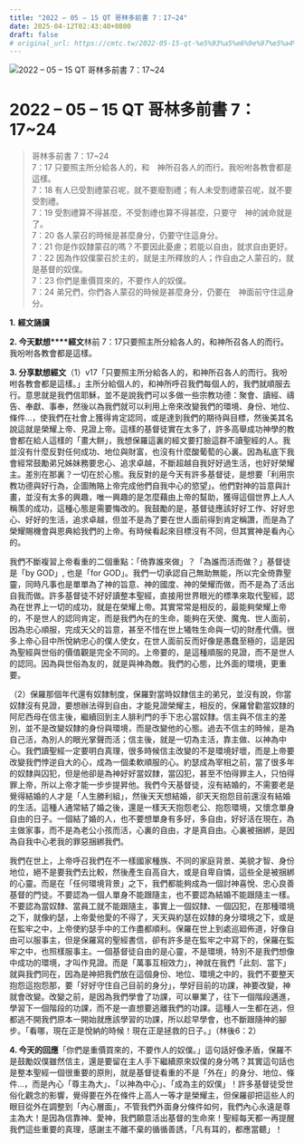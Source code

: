 ```yaml
---
title: "2022 – 05 – 15 QT 哥林多前書 7：17~24"
date: 2025-04-12T02:43:40+0800
draft: false
# original_url: https://cmtc.tw/2022-05-15-qt-%e5%93%a5%e6%9e%97%e5%a4%9a%e5%89%8d%e6%9b%b8-7%ef%bc%9a1724
---
```


![2022 – 05 – 15 QT  哥林多前書 7：17~24](/images/qt.jpg   "2022 – 05 – 15 QT  哥林多前書 7：17~24")

# 2022 – 05 – 15 QT 哥林多前書 7：17~24

> 哥林多前書 7：17~24  
> 7：17 只要照主所分給各人的，和　神所召各人的而行。我吩咐各教會都是這樣。  
> 7：18 有人已受割禮蒙召呢，就不要廢割禮；有人未受割禮蒙召呢，就不要受割禮。  
> 7：19 受割禮算不得甚麼，不受割禮也算不得甚麼，只要守　神的誡命就是了。  
> 7：20 各人蒙召的時候是甚麼身分，仍要守住這身分。  
> 7：21 你是作奴隸蒙召的嗎？不要因此憂慮；若能以自由，就求自由更好。  
> 7：22 因為作奴僕蒙召於主的，就是主所釋放的人；作自由之人蒙召的，就是基督的奴僕。  
> 7：23 你們是重價買來的，不要作人的奴僕。  
> 7：24 弟兄們，你們各人蒙召的時候是甚麼身分，仍要在　神面前守住這身分。

**1.** **經文誦讀**

**2. 今天默想****經文**林前 7：17只要照主所分給各人的，和神所召各人的而行。我吩咐各教會都是這樣。

**3. 分享默想經文**（1）v17「只要照主所分給各人的，和神所召各人的而行。我吩咐各教會都是這樣。」主所分給個人的，和神所呼召我們每個人的，我們就順服去行。意思就是我們信耶穌，並不是說我們可以多做一些宗教功德：聚會、讀經、禱告、奉獻、事奉，然後以為我們就可以利用上帝來改變我們的環境、身份、地位、條件…，使我們在社會上獲得肯定認同，或是達到我們的期待與目標，然後美其名說這就是榮耀上帝、見證上帝。這樣的基督徒實在太多了，許多高舉成功神學的教會都在給人這樣的「畫大餅」，我想保羅這裏的經文要打臉這群不讀聖經的人。我並沒有什麼反對任何成功、地位與財富，也沒有什麼酸葡萄的心裏。因為私底下我會經常鼓勵弟兄姊妹務要忠心、追求卓越，不斷超越自我好好過生活，也好好榮耀主。差別在那裏？一切在於心態。我反對的是今天有許多基督徒，是想要「利用宗教功德與好行為，企圖賄賂上帝完成他們自我中心的慾望」。他們對神的旨意與計畫，並沒有太多的興趣，唯一興趣的是怎麼藉由上帝的幫助，獲得這個世界上人人稱羡的成功，這種心態是需要悔改的。我鼓勵的是，基督徒應該好好工作、好好忠心、好好的生活，追求卓越，但並不是為了要在世人面前得到肯定稱讚，而是為了榮耀賜機會與恩典給我們的上帝。有時候看起來目標沒有不同，但其實神是看內心的。

我們不斷複習上帝看重的二個重點：「倚靠誰來做」？「為誰而活而做？」基督徒是「by GOD」, 也是「for GOD」。我們一切承認自己無助無能，所以完全倚靠聖靈，同時凡事也是單單為了神的旨意、神的國度、神的榮耀而做，而不是為了活出自我而做。許多基督徒不好好讀整本聖經，直接用世界眼光的標準來取代聖經，認為在世界上一切的成功，就是在榮耀上帝。其實常常是相反的，最能夠榮耀上帝的，不是世人的認同肯定，而是我們內在的生命，能夠在天使、魔鬼、世人面前，因為忠心順服，完成天父的旨意，甚至不惜在世上犧牲生命與一切的財產代價。很多上帝心目中所悅納忠心的僕人使女，在世人面前反而好像是愚蠢至極的，這是因為聖經與世俗的價值觀是完全不同的。上帝要的，是這種順服的見證，而不是世人的認同。因為與世俗為友的，就是與神為敵。我們的心態，比外面的環境，更重要。

（2）保羅那個年代還有奴隸制度，保羅對當時奴隸信主的弟兄，並沒有說，你當奴隸沒有見證，要想辦法得到自由，才能見證榮耀主，相反的，保羅曾勸當奴隸的阿尼西母在信主後，繼續回到主人腓利門的手下忠心當奴隸。信主與不信主的差別，並不是改變奴隸的身份與環境，而是改變他的心態。過去不信主的時候，是為自己活，為別人的眼光掌聲而活；信主後，就是一切為主活，靠主做、以神為中心。我們讀聖經一定要明白真理，很多時候信主改變的不是環境好壞，而是上帝要改變我們悖逆自大的心，成為一個柔軟順服的心。約瑟成為宰相之前，當了很多年的奴隸與囚犯，但是他卻是為神好好當奴隸，當囚犯，甚至不怕得罪主人，只怕得罪上帝，所以上帝才能一步步提昇他。我們今天基督徒，沒有結婚的，不需要老是覺得結婚的人才是「人生勝利組」，然後天天想結婚，卻天天抱怨目前還沒有結婚的生活。這種人通常結了婚之後，還是一樣天天抱怨老公、抱怨環境，又懷念單身自由的日子。一個結了婚的人，也不要想單身有多好，多自由，好好活在現在，為主做家事，而不是為老公小孩而活，心裏的自由，才是真自由。心裏被捆綁，是因為自我中心老我的罪惡捆綁我們。

我們在世上，上帝呼召我們在不一樣國家種族、不同的家庭背景、美貌才智、身份地位，絕不是要我們去比較，然後產生自高自大，或是自卑自憐，這些全是被捆綁的心靈。而是在「任何環境背景」之下，我們都能夠成為一個討神喜悅、忠心良善基督的門徒。不要認為一個人單身不能跟隨主，也不要認為結婚不能跟隨主一樣。不要認為當奴隸、當員工就不能跟隨主，事實上一個奴隸、一個囚犯，在那種環境之下，就像約瑟，上帝愛他愛的不得了，天天與約瑟在奴隸的身分環境之下，或是在監牢之中，上帝使約瑟手中的工作盡都順利。保羅在世上到處巡廻佈道，好像自由可以服事主，但是保羅寫的聖經書信，卻有許多是在監牢之中寫下的，保羅在監牢之中，也照樣服事主。一個基督徒自由的是心靈，不是環境，特別不是我們想像中成功的環境，才叫作見證。而是「萬事互相效力」，神就在我們「此刻、當下」就與我們同在，因為是神把我們放在這個身份、地位、環境之中的，我們不要整天抱怨這抱怨那，要「好好守住自己目前的身分」，學好目前的功課，神要改變，神就會改變。改變之前，是因為我們學會了功課，可以畢業了，往下一個階段邁進，學習下一個階段的功課，而不是一直想要逃離我們的功課。這種人一生都在逃，但都逃不開我們原本一開始就應該學習的功課，所以趁早學會，也不斷跟隨神的腳步。「看哪，現在正是悅納的時候！現在正是拯救的日子。」（林後6：2）

**4. 今天的回應**「你們是重價買來的，不要作人的奴僕。」這句話好像矛盾，保羅不是鼓勵奴僕雖然信主，還是要留在主人手下繼續原來奴僕的身分嗎？其實這句話也是整本聖經一個很重要的原則，就是基督徒看重的不是「外在」的身分、地位、條件…，而是內心「尊主為大」、「以神為中心」、「成為主的奴僕」！許多基督徒受世俗化觀念的影響，覺得要在外在條件上高人一等才是榮耀主，但保羅卻把這些人的眼目從外在調整到「內心層面」，不管我們外面身分條件如何，我們內心永遠是尊主為大！是因為信靠神、愛神，我們願意活出基督的生命來！聖經每天都一再提醒我們這些重要的真理，感謝主不離不棄的循循善誘，「凡有耳的，都應當聽」！